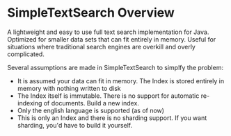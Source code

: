 # SimpleTextSearch Overview
A lightweight and easy to use full text search implementation for Java. Optimized for smaller data sets that can fit entirely in memory. Useful for situations where traditional search engines are overkill and overly complicated.

Several assumptions are made in SimpleTextSearch to simplfy the problem:
* It is assumed your data can fit in memory. The Index is stored entirely in memory with nothing written to disk
* The Index itself is immutable. There is no support for automatic re-indexing of documents. Build a new index.
* Only the english language is supported (as of now) 
* This is only an Index and there is no sharding support. If you want sharding, you'd have to build it yourself. 

